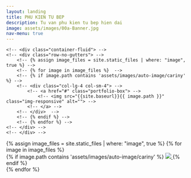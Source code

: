 ```yaml
---
layout: landing
title: PHU KIEN TU BEP
description: Tu van phu kien tu bep hien dai
image: assets/images/00a-Banner.jpg
nav-menu: true
---
```


<!-- Main -->
<div id="main">

<!-- One -->
<!-- <section class="no-padding" id="one">	 -->
    <!-- <div class="container-fluid"> -->
	<!-- <div class="row-no-gutters"> -->
		<!-- {% assign image_files = site.static_files | where: "image", true %} -->
		<!-- {% for image in image_files %}	 -->
        <!-- {% if image.path contains 'assets/images/auto-image/cariny' %} -->
		<!-- <div class="col-lg-4 col-sm-4"> -->
			<!-- <a href="#" class="portfolio-box"> -->
				<!-- <img src="{{site.baseurl}}{{ image.path }}" class="img-responsive" alt=""> -->
			<!-- </a> -->
		<!-- </div>  -->
        <!-- {% endif %} -->
		<!-- {% endfor %} -->
	<!-- </div> -->
    <!-- </div> -->
<!-- </section> -->

<section class="no-padding" id="photos">
<div class="container-fluid">
<div class="row-no-gutters">
	{% assign image_files = site.static_files | where: "image", true %}
	{% for image in image_files %}
	<div class="img_wrap">
		{% if image.path contains 'assets/images/auto-image/cariny' %}
		<a href="" class="portfolio-box">
		  <img src="{{site.baseurl}}{{ image.path }}" class="image" >	
		</a>
		{% endif %}
	</div>
   {% endfor %}
</div>
</div>
</div>

<!-- <script src="{{site.baseurl}}/js/photo-grid.js"></script> -->
<script>
function getRandomSize(min, max) {
  return Math.round(Math.random() * (max - min) + min);
}
</script>

</div>